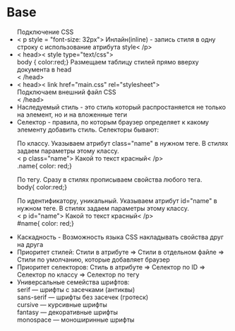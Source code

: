 # Base

<ul> Подключение CSS
    <li>< p style = "font-size: 32px"> Инлайн(inline) - запись стиля в одну строку с использование атрибута style< /p></li>
    <li>< head>< style type="text/css"><br>
    body { color:red;} Размещаем таблицу стилей прямо вверху документа в head<br>
    </ style>< /head></li>
    <li>< head>< link href="main.css" rel="stylesheet"><br>
    Подключаем внешний файл CSS<br>
    < /head></li>
    <li>Наследуемый стиль - это стиль который распростаняется не только на элемент, но и на вложенные теги</li>
    <li>Селектор - правила, по которым браузер определяет к какому элементу добавить стиль. Селекторы бывают:<br>
    <p>По классу. Указываем атрибут class="name" в нужном теге. В стилях задаем параметры этому классу.<br> 
    < p class="name"> Какой то текст красный< /p><br> 
    .name{ color: red;}</p>
    <p>По тегу. Сразу в стилях прописываем свойства любого тега.<br> body{ color:red;}</p>
    <p>По идентификатору, уникальный. Указываем атрибут id="name" в нужном теге. В стилях задаем параметры этому классу.<br> 
    < p id="name"> Какой то текст красный< /p><br> 
    #name{ color: red;}</p></li>
    <li>Каскадность - Возможность языка CSS накладывать свойства друг на друга</li>
    <li>Приоритет стилей: Стили в атрибуте => Стили в отдельном файле => Стили по умолчанию, которые добавляет браузер</li>
    <li>Приоритет селекторов: Стиль в атрибуте => Селектор по ID => Селектор по классу => Селектор по тегу</li>
    <li>Универсальные семейства шрифтов:<br>
        serif — шрифты с засечками (антиквы)<br>
        sans-serif — шрифты без засечек (гротеск)<br>
        cursive — курсивные шрифты<br>
        fantasy — декоративные шрифты<br>
        monospace — моноширинные шрифты</li>
    
</ul>

